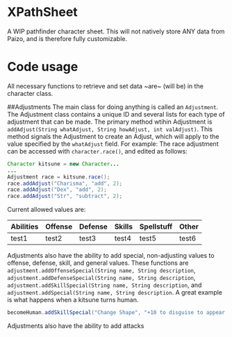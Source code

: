 # XPathSheet
A WIP pathfinder character sheet. This will not natively store ANY data from Paizo, and is therefore fully customizable.

# Code usage
All necessary functions to retrieve and set data ~are~ (will be) in the character class. 

##Adjustments
The main class for doing anything is called an `Adjustment`. The Adjustment class contains a unique ID and several lists for each type of adjustment that can be made. The primary method wtihin Adjustment is `addAdjust(String whatAdjust, String howAdjust, int valAdjust)`. This method signals the Adjustment to create an Adjust, which will apply to the value specified by the `whatAdjust` field. For example: The race adjustment can be accessed with `character.race()`, and edited as follows:
```java
Character kitsune = new Character...
...
Adjustment race = kitsune.race();
race.addAdjust("Charisma", "add", 2);
race.addAdjust("Dex", "add", 2);
race.addAdjust("Str", "subtract", 2);
```

Current allowed values are:

| Abilities | Offense | Defense | Skills | Spellstuff | Other  |
| --------- | ------- | --------| ------ | ---------- | ------ |
| test1     | test2   | test3   | test4  | test5      | test6  |

Adjustments also have the ability to add special, non-adjusting values to offense, defense, skill, and general values. These functions are `adjustment.addOffenseSpecial(String name, String description`, `adjustment.addDefenseSpecial(String name, String description`, `adjustment.addSkillSpecial(String name, String description`, and `adjustment.addSpecial(String name, String description`. A great example is what happens when a kitsune turns human. 

```java
becomeHuman.addSkillSpecial("Change Shape", "+10 to disguise to appear human");
```

Adjustments also have the ability to add attacks